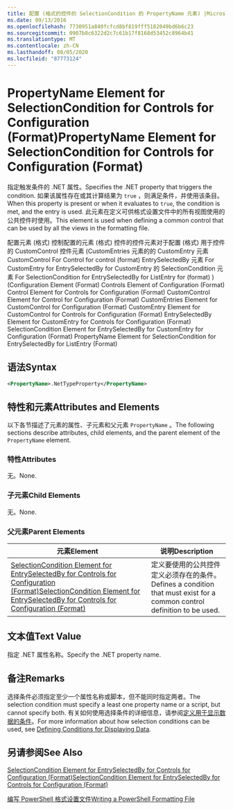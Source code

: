 ```yaml
---
title: 配置 (格式的控件的 SelectionCondition 的 PropertyName 元素) |Microsoft Docs
ms.date: 09/13/2016
ms.openlocfilehash: 7730951a840fcfcd8bf819fff5182049bd6b6c23
ms.sourcegitcommit: 0907b8c6322d2c7c61b17f8168d53452c8964b41
ms.translationtype: MT
ms.contentlocale: zh-CN
ms.lasthandoff: 08/05/2020
ms.locfileid: "87773124"
---
```

# <a name="propertyname-element-for-selectioncondition-for-controls-for-configuration-format"></a><span data-ttu-id="9f443-102">PropertyName Element for SelectionCondition for Controls for Configuration (Format)</span><span class="sxs-lookup"><span data-stu-id="9f443-102">PropertyName Element for SelectionCondition for Controls for Configuration (Format)</span></span>

<span data-ttu-id="9f443-103">指定触发条件的 .NET 属性。</span><span class="sxs-lookup"><span data-stu-id="9f443-103">Specifies the .NET property that triggers the condition.</span></span> <span data-ttu-id="9f443-104">如果该属性存在或其计算结果为 `true` ，则满足条件，并使用该条目。</span><span class="sxs-lookup"><span data-stu-id="9f443-104">When this property is present or when it evaluates to `true`, the condition is met, and the entry is used.</span></span> <span data-ttu-id="9f443-105">此元素在定义可供格式设置文件中的所有视图使用的公共控件时使用。</span><span class="sxs-lookup"><span data-stu-id="9f443-105">This element is used when defining a common control that can be used by all the views in the formatting file.</span></span>

<span data-ttu-id="9f443-106">配置元素 (格式) 控制配置的元素 (格式) 控件的控件元素对于配置 (格式) 用于控件的 CustomControl 控件元素 (CustomEntries 元素的的 CustomEntry 元素 CustomControl For Control for control (format) EntrySelectedBy 元素 For CustomEntry for EntrySelectedBy for CustomEntry 的 SelectionCondition 元素 For SelectionCondition for EntrySelectedBy for ListEntry for (format) )  (</span><span class="sxs-lookup"><span data-stu-id="9f443-106">Configuration Element (Format) Controls Element of Configuration (Format) Control Element for Controls for Configuration (Format) CustomControl Element for Control for Configuration (Format) CustomEntries Element for CustomControl for Configuration (Format) CustomEntry Element for CustomControl for Controls for Configuration (Format) EntrySelectedBy Element for CustomEntry for Controls for Configuration (Format) SelectionCondition Element for EntrySelectedBy for CustomEntry for Configuration (Format) PropertyName Element for SelectionCondition for EntrySelectedBy for ListEntry (Format)</span></span>

## <a name="syntax"></a><span data-ttu-id="9f443-107">语法</span><span class="sxs-lookup"><span data-stu-id="9f443-107">Syntax</span></span>

```xml
<PropertyName>.NetTypeProperty</PropertyName>
```

## <a name="attributes-and-elements"></a><span data-ttu-id="9f443-108">特性和元素</span><span class="sxs-lookup"><span data-stu-id="9f443-108">Attributes and Elements</span></span>

<span data-ttu-id="9f443-109">以下各节描述了元素的属性、子元素和父元素 `PropertyName` 。</span><span class="sxs-lookup"><span data-stu-id="9f443-109">The following sections describe attributes, child elements, and the parent element of the `PropertyName` element.</span></span>

### <a name="attributes"></a><span data-ttu-id="9f443-110">特性</span><span class="sxs-lookup"><span data-stu-id="9f443-110">Attributes</span></span>

<span data-ttu-id="9f443-111">无。</span><span class="sxs-lookup"><span data-stu-id="9f443-111">None.</span></span>

### <a name="child-elements"></a><span data-ttu-id="9f443-112">子元素</span><span class="sxs-lookup"><span data-stu-id="9f443-112">Child Elements</span></span>

<span data-ttu-id="9f443-113">无。</span><span class="sxs-lookup"><span data-stu-id="9f443-113">None.</span></span>

### <a name="parent-elements"></a><span data-ttu-id="9f443-114">父元素</span><span class="sxs-lookup"><span data-stu-id="9f443-114">Parent Elements</span></span>

|<span data-ttu-id="9f443-115">元素</span><span class="sxs-lookup"><span data-stu-id="9f443-115">Element</span></span>|<span data-ttu-id="9f443-116">说明</span><span class="sxs-lookup"><span data-stu-id="9f443-116">Description</span></span>|
|-------------|-----------------|
|[<span data-ttu-id="9f443-117">SelectionCondition Element for EntrySelectedBy for Controls for Configuration (Format)</span><span class="sxs-lookup"><span data-stu-id="9f443-117">SelectionCondition Element for EntrySelectedBy for Controls for Configuration (Format)</span></span>](./selectioncondition-element-for-entryselectedby-for-controls-for-configuration-format.md)|<span data-ttu-id="9f443-118">定义要使用的公共控件定义必须存在的条件。</span><span class="sxs-lookup"><span data-stu-id="9f443-118">Defines a condition that must exist for a common control definition to be used.</span></span>|

## <a name="text-value"></a><span data-ttu-id="9f443-119">文本值</span><span class="sxs-lookup"><span data-stu-id="9f443-119">Text Value</span></span>

<span data-ttu-id="9f443-120">指定 .NET 属性名称。</span><span class="sxs-lookup"><span data-stu-id="9f443-120">Specify the .NET property name.</span></span>

## <a name="remarks"></a><span data-ttu-id="9f443-121">备注</span><span class="sxs-lookup"><span data-stu-id="9f443-121">Remarks</span></span>

<span data-ttu-id="9f443-122">选择条件必须指定至少一个属性名称或脚本，但不能同时指定两者。</span><span class="sxs-lookup"><span data-stu-id="9f443-122">The selection condition must specify a least one property name or a script, but cannot specify both.</span></span> <span data-ttu-id="9f443-123">有关如何使用选择条件的详细信息，请参阅[定义用于显示数据的条件](./defining-conditions-for-displaying-data.md)。</span><span class="sxs-lookup"><span data-stu-id="9f443-123">For more information about how selection conditions can be used, see [Defining Conditions for Displaying Data](./defining-conditions-for-displaying-data.md).</span></span>

## <a name="see-also"></a><span data-ttu-id="9f443-124">另请参阅</span><span class="sxs-lookup"><span data-stu-id="9f443-124">See Also</span></span>

[<span data-ttu-id="9f443-125">SelectionCondition Element for EntrySelectedBy for Controls for Configuration (Format)</span><span class="sxs-lookup"><span data-stu-id="9f443-125">SelectionCondition Element for EntrySelectedBy for Controls for Configuration (Format)</span></span>](./selectioncondition-element-for-entryselectedby-for-controls-for-configuration-format.md)

[<span data-ttu-id="9f443-126">编写 PowerShell 格式设置文件</span><span class="sxs-lookup"><span data-stu-id="9f443-126">Writing a PowerShell Formatting File</span></span>](./writing-a-powershell-formatting-file.md)
